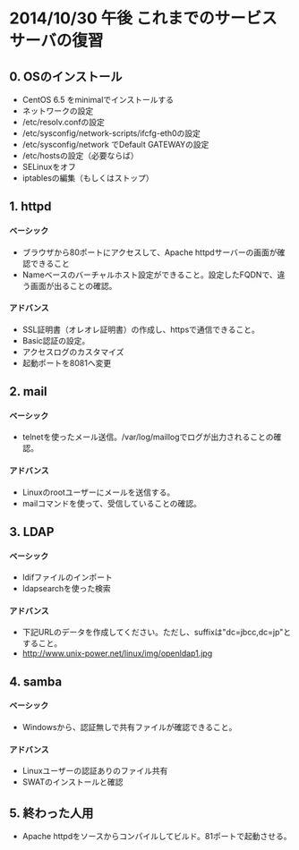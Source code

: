 2014/10/30 午後 これまでのサービスサーバの復習
===

## 0. OSのインストール

- CentOS 6.5 をminimalでインストールする
- ネットワークの設定
 - /etc/resolv.confの設定
 - /etc/sysconfig/network-scripts/ifcfg-eth0の設定
 - /etc/sysconfig/network でDefault GATEWAYの設定
 - /etc/hostsの設定（必要ならば）
- SELinuxをオフ
- iptablesの編集（もしくはストップ）


## 1. httpd

#### ベーシック

- ブラウザから80ポートにアクセスして、Apache httpdサーバーの画面が確認できること
- Nameベースのバーチャルホスト設定ができること。設定したFQDNで、違う画面が出ることの確認。

#### アドバンス

- SSL証明書（オレオレ証明書）の作成し、httpsで通信できること。
- Basic認証の設定。
- アクセスログのカスタマイズ
- 起動ポートを8081へ変更

## 2. mail

#### ベーシック

- telnetを使ったメール送信。/var/log/maillogでログが出力されることの確認。

#### アドバンス

- Linuxのrootユーザーにメールを送信する。
- mailコマンドを使って、受信していることの確認。

## 3. LDAP

#### ベーシック

- ldifファイルのインポート
- ldapsearchを使った検索

#### アドバンス

- 下記URLのデータを作成してください。ただし、suffixは"dc=jbcc,dc=jp"とすること。
- http://www.unix-power.net/linux/img/openldap1.jpg 

## 4. samba

#### ベーシック

- Windowsから、認証無しで共有ファイルが確認できること。

#### アドバンス

- Linuxユーザーの認証ありのファイル共有
- SWATのインストールと確認

## 5. 終わった人用

- Apache httpdをソースからコンパイルしてビルド。81ポートで起動させる。
